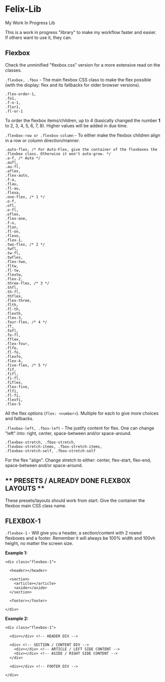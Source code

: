 # Felix-Lib
My Work In Progress Lib

This is a work in progress "library" to make my workflow faster and easier. If others want to use it, they can.

Flexbox
-------------------------------------

Check the unminified "flexbox.css" version for a more extensive read on the classes.


`.flexbox, .fbox` - The main flexbox CSS class to make the flex possible (with the display: flex and its fallbacks for older browser versions).

```
.flex-order-1,
.fo1,
.f-o-1,
.flor1,
.fl-or-1
```
To order the flexbox items/children, up to 4 (basically changed the number **1** to 2, 3, 4, 5, 6, 7, 8). Higher values will be added in due time.

`.flexbox-row or .flexbox-column` - To either make the flexbox children align in a row or column direction/manner.

```
.auto-flex, /* For Auto-Flex, give the container of the flexboxes the .flexbox class. Otherwise it won't auto-grow. */
.a-f, /* Auto */
.aufl,
.au-fl,
.aflex,
.flex-auto,
.f-a,
.flau,
.fl-au,
.flexa,
.one-flex, /* 1 */
.o-f,
.ofl,
.o-fl,
.oflex,
.flex-one,
.f-o,
.flon,
.fl-on,
.flexo,
.flex-1,
.two-flex, /* 2 */
.twfl,
.tw-fl,
.twflex,
.flex-two,
.fltw,
.fl-tw,
.flextw,
.flex-2,
.three-flex, /* 3 */
.thfl,
.th-fl,
.thflex,
.flex-three,
.flth,
.fl-th,
.flexth,
.flex-3,
.four-flex, /* 4 */
.ff,
.fofl,
.fo-fl,
.fflex,
.flex-four,
.flfo,
.fl-fo,
.flexfo,
.flex-4,
.five-flex, /* 5 */
.fif,
.fifl,
.fi-fl,
.fiflex,
.flex-five,
.flfi,
.fl-fi,
.flexfi,
.flex-5
```
All the flex options (`flex: <number>`). Multiple for each to give more choices and fallbacks.

`.flexbox-left, .fbox-left` - The justify content for flex. One can change "left" into: right, center, space-between and/or space-around.

```
.flexbox-stretch, .fbox-stretch,
.flexbox-stretch-items, .fbox-stretch-items,
.flexbox-stretch-self, .fbox-stretch-self
```
For the flex "align". Change stretch to either: center, flex-start, flex-end, space-between and/or space-around.

** PRESETS / ALREADY DONE FLEXBOX LAYOUTS **
--------------------------------------------
These presets/layouts should work from start. Give the container the flexbox main CSS class name.

FLEXBOX-1
--------------------------------------------
`.flexbox-1` - Will give you a header, a section/content with 2 rowed flexboxes and a footer. Remember it will always be 100% width and 100vh height, no matter the screen size.

**Example 1:**
```
<div class="flexbox-1">

  <header></header>
  
  <section>
    <article></article>
    <aside></aside>
  </section>
  
  <footer></footer>
  
</div>
```
**Example 2:**
```
<div class="flexbox-1">

  <div></div> <!-- HEADER DIV -->
  
  <div> <!-- SECTION / CONTENT DIV -->
    <div></div> <!-- ARTICLE / LEFT SIDE CONTENT -->
    <div></div> <!-- ASIDE / RIGHT SIDE CONTENT -->
  </div>
  
  <div></div> <!-- FOOTER DIV -->
  
</div>
```


